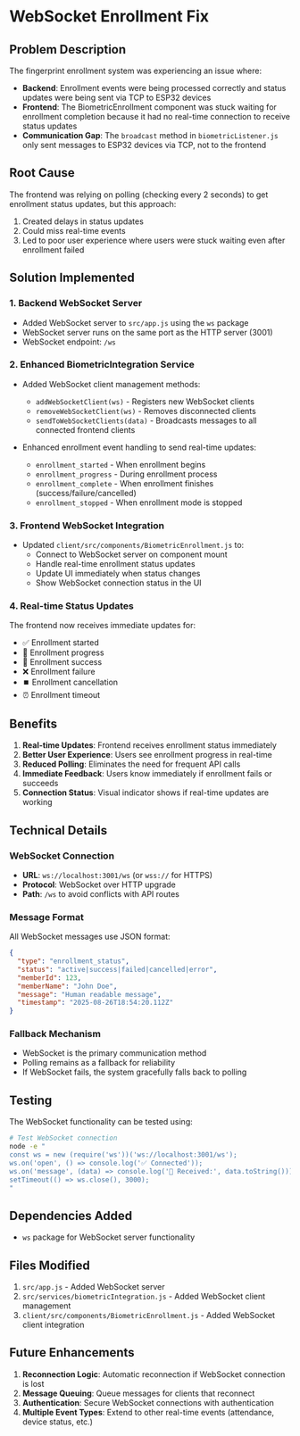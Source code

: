 # WebSocket Enrollment Fix

## Problem Description

The fingerprint enrollment system was experiencing an issue where:
- **Backend**: Enrollment events were being processed correctly and status updates were being sent via TCP to ESP32 devices
- **Frontend**: The BiometricEnrollment component was stuck waiting for enrollment completion because it had no real-time connection to receive status updates
- **Communication Gap**: The `broadcast` method in `biometricListener.js` only sent messages to ESP32 devices via TCP, not to the frontend

## Root Cause

The frontend was relying on polling (checking every 2 seconds) to get enrollment status updates, but this approach:
1. Created delays in status updates
2. Could miss real-time events
3. Led to poor user experience where users were stuck waiting even after enrollment failed

## Solution Implemented

### 1. Backend WebSocket Server
- Added WebSocket server to `src/app.js` using the `ws` package
- WebSocket server runs on the same port as the HTTP server (3001)
- WebSocket endpoint: `/ws`

### 2. Enhanced BiometricIntegration Service
- Added WebSocket client management methods:
  - `addWebSocketClient(ws)` - Registers new WebSocket clients
  - `removeWebSocketClient(ws)` - Removes disconnected clients
  - `sendToWebSocketClients(data)` - Broadcasts messages to all connected frontend clients

- Enhanced enrollment event handling to send real-time updates:
  - `enrollment_started` - When enrollment begins
  - `enrollment_progress` - During enrollment process
  - `enrollment_complete` - When enrollment finishes (success/failure/cancelled)
  - `enrollment_stopped` - When enrollment mode is stopped

### 3. Frontend WebSocket Integration
- Updated `client/src/components/BiometricEnrollment.js` to:
  - Connect to WebSocket server on component mount
  - Handle real-time enrollment status updates
  - Update UI immediately when status changes
  - Show WebSocket connection status in the UI

### 4. Real-time Status Updates
The frontend now receives immediate updates for:
- ✅ Enrollment started
- 🔄 Enrollment progress
- 🎉 Enrollment success
- ❌ Enrollment failure
- ⏹️ Enrollment cancellation
- ⏰ Enrollment timeout

## Benefits

1. **Real-time Updates**: Frontend receives enrollment status immediately
2. **Better User Experience**: Users see enrollment progress in real-time
3. **Reduced Polling**: Eliminates the need for frequent API calls
4. **Immediate Feedback**: Users know immediately if enrollment fails or succeeds
5. **Connection Status**: Visual indicator shows if real-time updates are working

## Technical Details

### WebSocket Connection
- **URL**: `ws://localhost:3001/ws` (or `wss://` for HTTPS)
- **Protocol**: WebSocket over HTTP upgrade
- **Path**: `/ws` to avoid conflicts with API routes

### Message Format
All WebSocket messages use JSON format:
```json
{
  "type": "enrollment_status",
  "status": "active|success|failed|cancelled|error",
  "memberId": 123,
  "memberName": "John Doe",
  "message": "Human readable message",
  "timestamp": "2025-08-26T18:54:20.112Z"
}
```

### Fallback Mechanism
- WebSocket is the primary communication method
- Polling remains as a fallback for reliability
- If WebSocket fails, the system gracefully falls back to polling

## Testing

The WebSocket functionality can be tested using:
```bash
# Test WebSocket connection
node -e "
const ws = new (require('ws'))('ws://localhost:3001/ws');
ws.on('open', () => console.log('✅ Connected'));
ws.on('message', (data) => console.log('📡 Received:', data.toString()));
setTimeout(() => ws.close(), 3000);
"
```

## Dependencies Added

- `ws` package for WebSocket server functionality

## Files Modified

1. `src/app.js` - Added WebSocket server
2. `src/services/biometricIntegration.js` - Added WebSocket client management
3. `client/src/components/BiometricEnrollment.js` - Added WebSocket client integration

## Future Enhancements

1. **Reconnection Logic**: Automatic reconnection if WebSocket connection is lost
2. **Message Queuing**: Queue messages for clients that reconnect
3. **Authentication**: Secure WebSocket connections with authentication
4. **Multiple Event Types**: Extend to other real-time events (attendance, device status, etc.)
